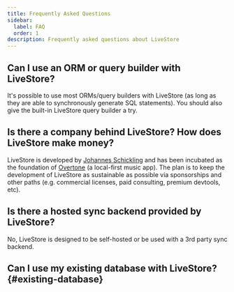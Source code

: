 ```yaml
---
title: Frequently Asked Questions
sidebar:
  label: FAQ
  order: 1
description: Frequently asked questions about LiveStore
---
```


## Can I use an ORM or query builder with LiveStore?

It's possible to use most ORMs/query builders with LiveStore (as long as they are able to synchronously generate SQL statements). You should also give the built-in LiveStore query builder a try.

## Is there a company behind LiveStore? How does LiveStore make money?

LiveStore is developed by [Johannes Schickling](https://github.com/schickling) and has been incubated as the foundation of [Overtone](https://overtone.pro) (a local-first music app). The plan is to keep the development of LiveStore as sustainable as possible via sponsorships and other paths (e.g. commercial licenses, paid consulting, premium devtools, etc).

## Is there a hosted sync backend provided by LiveStore?

No, LiveStore is designed to be self-hosted or be used with a 3rd party sync backend.

## Can I use my existing database with LiveStore? {#existing-database}
